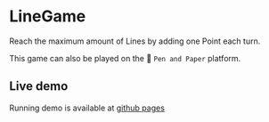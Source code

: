 # LineGame

Reach the maximum amount of Lines by adding one Point each turn.

This game can also be played on the 📝 `Pen and Paper` platform.

## Live demo

Running demo is available at [github pages](https://torvnen.github.io/linegame/)
